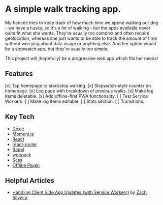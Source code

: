 # A simple walk tracking app.

My fiancée tries to keep track of how much time we spend walking our dog - we have a husky, so it's a *lot* of walking - but the apps available never quite fit what she wants. They're usually too complex and often require geolocation, whereas she just wants to be able to track the amount of time without worrying about data usage or anything else. Another option would be a stopwatch app, but they're usually too simple.

This project will (hopefully) be a progressive web app which fits her needs!

## Features

[x] Tap homepage to start/stop walking.
[x] Stopwatch-style counter on homepage.
[x] Log page with breakdown of previous walks.
[x] Make log items deletable.
[x] Add offline-first PWA functionality.
[ ] Test Service Workers.
[ ] Make log items editable.
[ ] Stats section.
[ ] Transitions.

## Key Tech

* [Dexie](http://dexie.org/)
* [Moment.js](https://momentjs.com/)
* [React](https://facebook.github.io/react/)
* [react-router](https://github.com/ReactTraining/react-router)
* [Babel](https://babeljs.io/)
* [webpack](https://webpack.js.org/)
* [Scss](http://sass-lang.com/)
* [Offline Plugin](https://github.com/NekR/offline-plugin)

## Helpful Articles

* [Handling Client Side App Updates (with Service Workers)](https://zach.codes/handling-client-side-app-updates-with-service-workers/) by [Zach Silveira](https://github.com/zackify).
